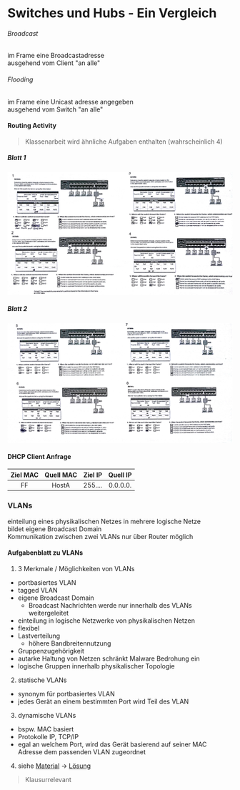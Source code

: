 # Switches und Hubs - Ein Vergleich
###### Broadcast
im Frame eine Broadcastadresse  
ausgehend vom Client "an alle"
###### Flooding
im Frame eine Unicast adresse angegeben  
ausgehend vom Switch "an alle"

#### Routing Activity
> Klassenarbeit wird ähnliche Aufgaben enthalten (wahrscheinlich 4)  

##### Blatt 1
![](Material/2017_03_07_Activity_1.jpg)
##### Blatt 2
![](Material/2017_03_07_Activity_2.jpg)

#### DHCP Client Anfrage

|Ziel MAC|Quell MAC|Ziel IP|Quell IP|
|:---:|:---:|:---:|:---:|
|FF|HostA|255....|0.0.0.0.|

### VLANs
einteilung eines physikalischen Netzes in mehrere logische Netze  
bildet eigene Broadcast Domain  
Kommunikation zwischen zwei VLANs nur über Router möglich  

#### Aufgabenblatt zu VLANs
1. 3 Merkmale / Möglichkeiten von VLANs
 - portbasiertes VLAN
 - tagged VLAN
 - eigene Broadcast Domain  
    - Broadcast Nachrichten werde nur innerhalb des VLANs weitergeleitet
 - einteilung in logische Netzwerke von physikalischen Netzen
 - flexibel
 - Lastverteilung
    - höhere Bandbreitennutzung
 - Gruppenzugehörigkeit
 - autarke Haltung von Netzen schränkt Malware Bedrohung ein
 - logische Gruppen innerhalb physikalischer Topologie
2. statische VLANs
 - synonym für portbasiertes VLAN
 - jedes Gerät an einem bestimmten Port wird Teil des VLAN
3. dynamische VLANs
 - bspw. MAC basiert
 - Protokolle IP, TCP/IP 
 - egal an welchem Port, wird das Gerät basierend auf seiner MAC Adresse dem passenden VLAN zugeordnet
4. siehe [Material](Material/2017_03_07_Aufgabenblatt_1.pdf) -> [Lösung](Material/2017_03_07_Solution.pdf)
 > Klausurrelevant
